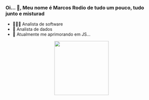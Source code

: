 ### Oi... 👋, Meu nome é  **Marcos Rodio** de tudo um pouco, tudo junto e misturad



- 👨🏻‍💻 Analista de software
- 🥵 Analista de dados
- 🌱 Atualmente me aprimorando em JS...


<div align="center"> 
<a href="https://github.com/MarcosRodio"> 
<img height="180em" src="https://github-readme-stats.vercel.app/api?username=MarcosRodio&show_icons=true&theme=bluesky&include_all_commits <img height="180em" src="https://github-readme-stats.vercel.app/api/top-langs/?username=MarcosRodio&layout=compact&langs_count=7&theme=dra </div> 
<div style="display: inline_block"><br> 
